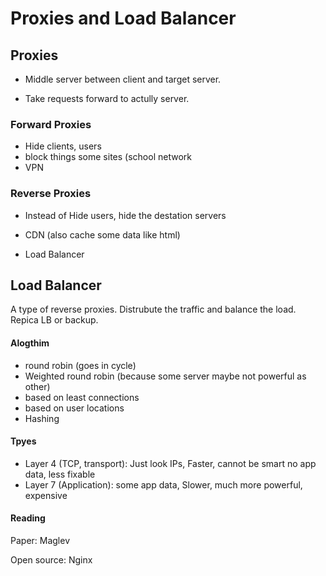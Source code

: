 # Proxies and Load Balancer



## Proxies

- Middle server between client and target server.

- Take requests forward to actully server. 

### Forward Proxies

- Hide clients, users
- block things some sites (school network
- VPN

### Reverse Proxies

- Instead of Hide users, hide the destation servers

- CDN (also cache some data like html)

- Load Balancer

    

## Load Balancer

A type of reverse proxies. Distrubute the traffic and balance the load. Repica LB or backup.

#### Alogthim

- round robin (goes in cycle)
- Weighted round robin (because some server maybe not powerful as other)
- based on least connections
- based on user locations
- Hashing

#### Tpyes

- Layer 4 (TCP, transport): Just look IPs, Faster, cannot be smart no app data, less fixable
- Layer 7 (Application): some app data, Slower, much more powerful, expensive

#### Reading

Paper: Maglev

Open source: Nginx